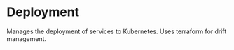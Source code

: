 # Deployment

Manages the deployment of services to Kubernetes. Uses terraform for drift management.